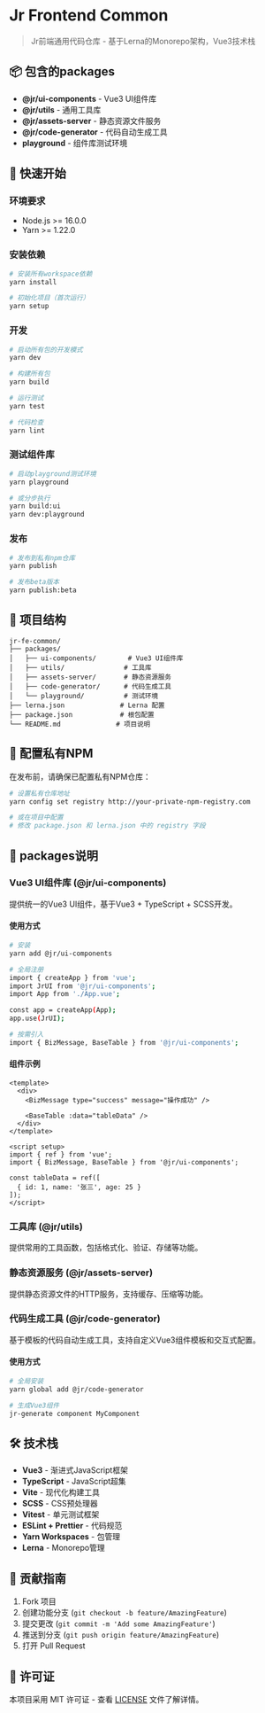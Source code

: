 # Jr Frontend Common

> Jr前端通用代码仓库 - 基于Lerna的Monorepo架构，Vue3技术栈

## 📦 包含的packages

- **@jr/ui-components** - Vue3 UI组件库
- **@jr/utils** - 通用工具库  
- **@jr/assets-server** - 静态资源文件服务
- **@jr/code-generator** - 代码自动生成工具
- **playground** - 组件库测试环境

## 🚀 快速开始

### 环境要求

- Node.js >= 16.0.0
- Yarn >= 1.22.0

### 安装依赖

```bash
# 安装所有workspace依赖
yarn install

# 初始化项目（首次运行）
yarn setup
```

### 开发

```bash
# 启动所有包的开发模式
yarn dev

# 构建所有包
yarn build

# 运行测试
yarn test

# 代码检查
yarn lint
```

### 测试组件库

```bash
# 启动playground测试环境
yarn playground

# 或分步执行
yarn build:ui
yarn dev:playground
```

### 发布

```bash
# 发布到私有npm仓库
yarn publish

# 发布beta版本
yarn publish:beta
```

## 📁 项目结构

```
jr-fe-common/
├── packages/
│   ├── ui-components/        # Vue3 UI组件库
│   ├── utils/               # 工具库
│   ├── assets-server/       # 静态资源服务
│   ├── code-generator/      # 代码生成工具
│   └── playground/          # 测试环境
├── lerna.json              # Lerna 配置
├── package.json            # 根包配置
└── README.md              # 项目说明
```

## 🔧 配置私有NPM

在发布前，请确保已配置私有NPM仓库：

```bash
# 设置私有仓库地址
yarn config set registry http://your-private-npm-registry.com

# 或在项目中配置
# 修改 package.json 和 lerna.json 中的 registry 字段
```

## 📖 packages说明

### Vue3 UI组件库 (@jr/ui-components)

提供统一的Vue3 UI组件，基于Vue3 + TypeScript + SCSS开发。

#### 使用方式

```bash
# 安装
yarn add @jr/ui-components

# 全局注册
import { createApp } from 'vue';
import JrUI from '@jr/ui-components';
import App from './App.vue';

const app = createApp(App);
app.use(JrUI);

# 按需引入
import { BizMessage, BaseTable } from '@jr/ui-components';
```

#### 组件示例

```vue
<template>
  <div>
    <BizMessage type="success" message="操作成功" />
    
    <BaseTable :data="tableData" />
  </div>
</template>

<script setup>
import { ref } from 'vue';
import { BizMessage, BaseTable } from '@jr/ui-components';

const tableData = ref([
  { id: 1, name: '张三', age: 25 }
]);
</script>
```

### 工具库 (@jr/utils)

提供常用的工具函数，包括格式化、验证、存储等功能。

### 静态资源服务 (@jr/assets-server)

提供静态资源文件的HTTP服务，支持缓存、压缩等功能。

### 代码生成工具 (@jr/code-generator)

基于模板的代码自动生成工具，支持自定义Vue3组件模板和交互式配置。

#### 使用方式

```bash
# 全局安装
yarn global add @jr/code-generator

# 生成Vue3组件
jr-generate component MyComponent
```

## 🛠 技术栈

- **Vue3** - 渐进式JavaScript框架
- **TypeScript** - JavaScript超集
- **Vite** - 现代化构建工具
- **SCSS** - CSS预处理器
- **Vitest** - 单元测试框架
- **ESLint + Prettier** - 代码规范
- **Yarn Workspaces** - 包管理
- **Lerna** - Monorepo管理

## 🤝 贡献指南

1. Fork 项目
2. 创建功能分支 (`git checkout -b feature/AmazingFeature`)
3. 提交更改 (`git commit -m 'Add some AmazingFeature'`)
4. 推送到分支 (`git push origin feature/AmazingFeature`)
5. 打开 Pull Request

## 📄 许可证

本项目采用 MIT 许可证 - 查看 [LICENSE](LICENSE) 文件了解详情。 